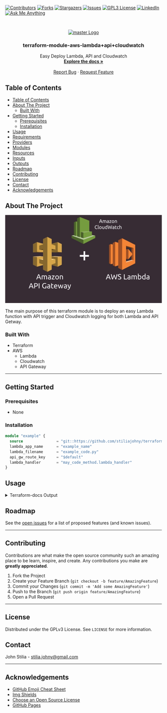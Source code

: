 [![Contributors][contributors-shield]][contributors-url]
[![Forks][forks-shield]][forks-url]
[![Stargazers][stars-shield]][stars-url]
[![Issues][issues-shield]][issues-url]
[![GPL3 License][license-shield]][license-url]
[![LinkedIn][linkedin-shield]][linkedin-url]
[![Ask Me Anything][ask-me-anything]][personal-page]

<!-- PROJECT LOGO -->
<br />
<p align="center">
  <a href="https://github.com/stiliajohny/terraform-module-aws-lambda+api+cloudwatch">
    <img src="https://raw.githubusercontent.com/stiliajohny/terraform-module-aws-lambda+api+cloudwatch/master/.assets/logo.png" alt="master Logo" width="80" height="80">
  </a>

  <h3 align="center">terraform-module-aws-lambda+api+cloudwatch</h3>

  <p align="center">
    Easy Deploy Lambda, API and Cloudwatch
    <br />
    <a href="./README.md"><strong>Explore the docs »</strong></a>
    <br />
    <br />
    <a href="https://github.com/stiliajohny/terraform-module-aws-lambda+api+cloudwatch/issues/new?labels=i%3A+bug&template=1-bug-report.md">Report Bug</a>
    ·
    <a href="https://github.com/stiliajohny/terraform-module-aws-lambda+api+cloudwatch/issues/new?labels=i%3A+enhancement&template=2-feature-request.md">Request Feature</a>
  </p>
</p>

<!-- TABLE OF CONTENTS -->

## Table of Contents

- [Table of Contents](#table-of-contents)
- [About The Project](#about-the-project)
  - [Built With](#built-with)
- [Getting Started](#getting-started)
  - [Prerequisites](#prerequisites)
  - [Installation](#installation)
- [Usage](#usage)
- [Requirements](#requirements)
- [Providers](#providers)
- [Modules](#modules)
- [Resources](#resources)
- [Inputs](#inputs)
- [Outputs](#outputs)
- [Roadmap](#roadmap)
- [Contributing](#contributing)
- [License](#license)
- [Contact](#contact)
- [Acknowledgements](#acknowledgements)

<!-- ABOUT THE PROJECT -->

## About The Project

[![terraform-module-aws-lambda+api+cloudwatch Screen Shot][product-screenshot]](./.assets/screenshot.png)

The main purpose of this terraform module is to deploy an easy Lambda function with API trigger and Cloudwatch logging for both Lambda and API Getway.

### Built With

- Terraform
- AWS
  - Lambda
  - Cloudwatch
  - API Gateway

---

<!-- GETTING STARTED -->

## Getting Started

### Prerequisites

- None

### Installation

```terraform
module "example" {
  source               = "git::https://github.com/stiliajohny/terraform-module-aws-lambda-api-cloudwatch.git?ref=master"
  lambda_app_name      = "example_name"
  lambda_filename      = "example_code.py"
  api_gw_route_key     = "$default"
  lambda_handler       = "may_code_method.lambda_handler"
}

```

## Usage

<details>
  <summary>Terraform-docs Output</summary>

## Requirements

No requirements.

## Providers

| Name                                                         | Version |
| ------------------------------------------------------------ | ------- |
| <a name="provider_archive"></a> [archive](#provider_archive) | 2.2.0   |
| <a name="provider_aws"></a> [aws](#provider_aws)             | 3.70.0  |

## Modules

No modules.

## Resources

| Name                                                                                                                                                        | Type        |
| ----------------------------------------------------------------------------------------------------------------------------------------------------------- | ----------- |
| [aws_apigatewayv2_api.my-slack_event_handler](https://registry.terraform.io/providers/hashicorp/aws/latest/docs/resources/apigatewayv2_api)                 | resource    |
| [aws_apigatewayv2_integration.my-slack_event_handler](https://registry.terraform.io/providers/hashicorp/aws/latest/docs/resources/apigatewayv2_integration) | resource    |
| [aws_apigatewayv2_route.my-slack_event_handler](https://registry.terraform.io/providers/hashicorp/aws/latest/docs/resources/apigatewayv2_route)             | resource    |
| [aws_apigatewayv2_stage.my-slack_event_handler](https://registry.terraform.io/providers/hashicorp/aws/latest/docs/resources/apigatewayv2_stage)             | resource    |
| [aws_cloudwatch_log_group.my-slack_event_handler_api_gw](https://registry.terraform.io/providers/hashicorp/aws/latest/docs/resources/cloudwatch_log_group)  | resource    |
| [aws_cloudwatch_log_group.my-slack_event_handler_lambda](https://registry.terraform.io/providers/hashicorp/aws/latest/docs/resources/cloudwatch_log_group)  | resource    |
| [aws_iam_role_policy_attachment.lambda_policy](https://registry.terraform.io/providers/hashicorp/aws/latest/docs/resources/iam_role_policy_attachment)      | resource    |
| [aws_lambda_function.my-slack_event_handler](https://registry.terraform.io/providers/hashicorp/aws/latest/docs/resources/lambda_function)                   | resource    |
| [aws_lambda_permission.my-slack_event_handler](https://registry.terraform.io/providers/hashicorp/aws/latest/docs/resources/lambda_permission)               | resource    |
| [archive_file.zip](https://registry.terraform.io/providers/hashicorp/archive/latest/docs/data-sources/file)                                                 | data source |
| [aws_iam_role.iam_for_lambda](https://registry.terraform.io/providers/hashicorp/aws/latest/docs/data-sources/iam_role)                                      | data source |

## Inputs

| Name                                                                                                                     | Description                                                                                                                                                         | Type          | Default                                                 | Required |
| ------------------------------------------------------------------------------------------------------------------------ | ------------------------------------------------------------------------------------------------------------------------------------------------------------------- | ------------- | ------------------------------------------------------- | :------: |
| <a name="input_api_gw_integration_methode"></a> [api_gw_integration_methode](#input_api_gw_integration_methode)          | The integration methode for the API Gateway.                                                                                                                        | `string`      | `"POST"`                                                |    no    |
| <a name="input_api_gw_integration_type"></a> [api_gw_integration_type](#input_api_gw_integration_type)                   | The integration type for the API Gateway.                                                                                                                           | `string`      | `"AWS_PROXY"`                                           |    no    |
| <a name="input_api_gw_protocol_type"></a> [api_gw_protocol_type](#input_api_gw_protocol_type)                            | The protocol type for the API Gateway.                                                                                                                              | `string`      | `"HTTP"`                                                |    no    |
| <a name="input_api_gw_route_key"></a> [api_gw_route_key](#input_api_gw_route_key)                                        | The route key for the route. For HTTP APIs, the route key can be either `$default`, or a combination of an HTTP method and resource path, for example, `GET /pets`. | `string`      | `"$default"`                                            |    no    |
| <a name="input_aws_region"></a> [aws_region](#input_aws_region)                                                          | The AWS region to create things in.                                                                                                                                 | `string`      | `"us-east-1"`                                           |    no    |
| <a name="input_cloudwatch_log_retention_days"></a> [cloudwatch_log_retention_days](#input_cloudwatch_log_retention_days) | The number of days to retain logs in CloudWatch.                                                                                                                    | `number`      | `14`                                                    |    no    |
| <a name="input_lambda_app_description"></a> [lambda_app_description](#input_lambda_app_description)                      | The description of the Lambda function.                                                                                                                             | `string`      | `"A simple Lambda function that says hello."`           |    no    |
| <a name="input_lambda_app_name"></a> [lambda_app_name](#input_lambda_app_name)                                           | The name of the Lambda function.                                                                                                                                    | `string`      | n/a                                                     |   yes    |
| <a name="input_lambda_architecture"></a> [lambda_architecture](#input_lambda_architecture)                               | The architecture of the lambda function                                                                                                                             | `list(any)`   | <pre>[<br> "x86_64"<br>]</pre>                          |    no    |
| <a name="input_lambda_env_variables"></a> [lambda_env_variables](#input_lambda_env_variables)                            | The environment variables to pass to the Lambda function.                                                                                                           | `map(string)` | <pre>{<br> "variable_name": "variable_value"<br>}</pre> |    no    |
| <a name="input_lambda_filename"></a> [lambda_filename](#input_lambda_filename)                                           | The name of the Lambda function's file.                                                                                                                             | `string`      | n/a                                                     |   yes    |
| <a name="input_lambda_handler"></a> [lambda_handler](#input_lambda_handler)                                              | The name of the Lambda function's handler.                                                                                                                          | `string`      | n/a                                                     |   yes    |
| <a name="input_lambda_memory_size"></a> [lambda_memory_size](#input_lambda_memory_size)                                  | The amount of memory to allocate to the lambda function                                                                                                             | `number`      | `128`                                                   |    no    |
| <a name="input_lambda_runtime"></a> [lambda_runtime](#input_lambda_runtime)                                              | The runtime to use for the Lambda function.                                                                                                                         | `string`      | `"python3.9"`                                           |    no    |
| <a name="input_tags"></a> [tags](#input_tags)                                                                            | (Optional) A mapping of tags to assign to the bucket.                                                                                                               | `map(any)`    | `{}`                                                    |    no    |

## Outputs

| Name                                                                                            | Description                                     |
| ----------------------------------------------------------------------------------------------- | ----------------------------------------------- |
| <a name="output_api_base_url"></a> [api_base_url](#output_api_base_url)                         | Base URL for API Gateway stage.                 |
| <a name="output_iam_for_lamda"></a> [iam_for_lamda](#output_iam_for_lamda)                      | The name of the savings_plan_utilization budget |
| <a name="output_lambda_function_name"></a> [lambda_function_name](#output_lambda_function_name) | Name of the Lambda function.                    |

</details>

## Roadmap

See the [open issues](https://github.com/stiliajohny/terraform-module-aws-lambda+api+cloudwatch/issues) for a list of proposed features (and known issues).

---

<!-- CONTRIBUTING -->

## Contributing

Contributions are what make the open source community such an amazing place to be learn, inspire, and create. Any contributions you make are **greatly appreciated**.

1. Fork the Project
2. Create your Feature Branch (`git checkout -b feature/AmazingFeature`)
3. Commit your Changes (`git commit -m 'Add some AmazingFeature'`)
4. Push to the Branch (`git push origin feature/AmazingFeature`)
5. Open a Pull Request

---

<!-- LICENSE -->

## License

Distributed under the GPLv3 License. See `LICENSE` for more information.

<!-- CONTACT -->

## Contact

John Stilia - stilia.johny@gmail.com

<!--
Project Link: [https://github.com/your_username/repo_name](https://github.com/your_username/repo_name)
-->

---

<!-- ACKNOWLEDGEMENTS -->

## Acknowledgements

- [GitHub Emoji Cheat Sheet](https://www.webpagefx.com/tools/emoji-cheat-sheet)
- [Img Shields](https://shields.io)
- [Choose an Open Source License](https://choosealicense.com)
- [GitHub Pages](https://pages.github.com)

<!-- MARKDOWN LINKS & IMAGES -->
<!-- https://www.markdownguide.org/basic-syntax/#reference-style-links -->

[contributors-shield]: https://img.shields.io/github/contributors/stiliajohny/terraform-module-aws-lambda+api+cloudwatch.svg?style=for-the-badge
[contributors-url]: https://github.com/stiliajohny/terraform-module-aws-lambda+api+cloudwatch/graphs/contributors
[forks-shield]: https://img.shields.io/github/forks/stiliajohny/terraform-module-aws-lambda+api+cloudwatch.svg?style=for-the-badge
[forks-url]: https://github.com/stiliajohny/terraform-module-aws-lambda+api+cloudwatch/network/members
[stars-shield]: https://img.shields.io/github/stars/stiliajohny/terraform-module-aws-lambda+api+cloudwatch.svg?style=for-the-badge
[stars-url]: https://github.com/stiliajohny/terraform-module-aws-lambda+api+cloudwatch/stargazers
[issues-shield]: https://img.shields.io/github/issues/stiliajohny/terraform-module-aws-lambda+api+cloudwatch.svg?style=for-the-badge
[issues-url]: https://github.com/stiliajohny/terraform-module-aws-lambda+api+cloudwatch/issues
[license-shield]: https://img.shields.io/github/license/stiliajohny/terraform-module-aws-lambda+api+cloudwatch?style=for-the-badge
[license-url]: https://github.com/stiliajohny/terraform-module-aws-lambda+api+cloudwatch/blob/master/LICENSE.txt
[linkedin-shield]: https://img.shields.io/badge/-LinkedIn-black.svg?style=for-the-badge&logo=linkedin&colorB=555
[linkedin-url]: https://linkedin.com/in/johnstilia/
[product-screenshot]: .assets/screenshot.png
[ask-me-anything]: https://img.shields.io/badge/Ask%20me-anything-1abc9c.svg?style=for-the-badge
[personal-page]: https://github.com/stiliajohny
